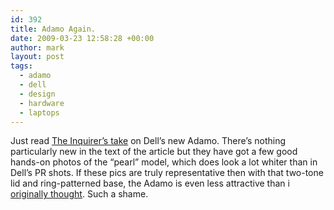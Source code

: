 ```yaml
---
id: 392
title: Adamo Again.
date: 2009-03-23 12:58:28 +00:00
author: mark
layout: post
tags:
  - adamo
  - dell
  - design
  - hardware
  - laptops
---
```

Just read [The Inquirer&#8217;s take](http://www.theinquirer.net/inquirer/review/478/1051478/dell-usd2-adamo-laptop-spotted) on Dell&#8217;s new Adamo. There&#8217;s nothing particularly new in the text of the article but they have got a few good hands-on photos of the &#8220;pearl&#8221; model, which does look a lot whiter than in Dell&#8217;s PR shots. If these pics are truly representative then with that two-tone lid and ring-patterned base, the Adamo is even less attractive than i [originally thought](http://www.sallonoroff.co.uk/blog/2009/03/adamo-by-dell/). Such a shame.